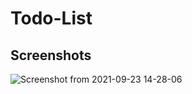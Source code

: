 # Todo-List

## Screenshots
![Screenshot from 2021-09-23 14-28-06](https://user-images.githubusercontent.com/51206050/134480144-09433f9f-72d5-4215-9430-5be94aa9c010.png)
